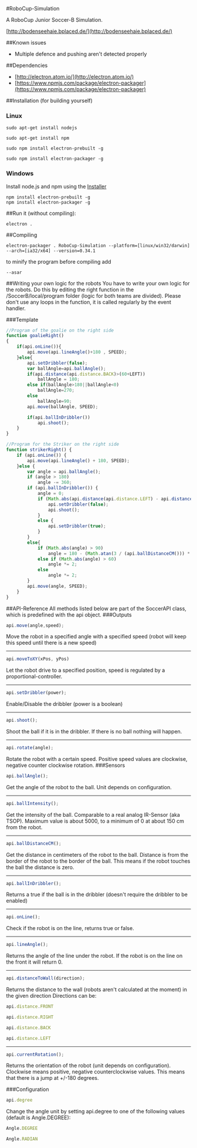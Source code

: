 #RoboCup-Simulation

A RoboCup Junior Soccer-B Simulation.

[http://bodenseehaie.bplaced.de/](http://bodenseehaie.bplaced.de/)

##Known issues
* Multiple defence and pushing aren't detected properly

##Dependencies
* [http://electron.atom.io/](http://electron.atom.io/)
* [https://www.npmjs.com/package/electron-packager](https://www.npmjs.com/package/electron-packager)

##Installation (for building yourself)
### Linux
```
sudo apt-get install nodejs

sudo apt-get install npm

sudo npm install electron-prebuilt -g

sudo npm install electron-packager -g

```

### Windows
Install node.js and npm using the [Installer](http://www.nodejs.org)
```
npm install electron-prebuilt -g
npm install electron-packager -g
```

##Run it (without compiling):
```
electron .
```

##Compiling
```
electron-packager . RoboCup-Simulation --platform=[linux/win32/darwin] --arch=[ia32/x64] --version=0.34.1
```
to minify the program before compiling add 
```
--asar
``` 


##Writing your own logic for the robots
You have to write your own logic for the robots. Do this by editing the right function in the /SoccerB/local/program
folder (logic for both teams are divided). Please don't use any loops in the function, it is called regularly by the 
event handler.

###Template
```javascript
//Program of the goalie on the right side
function goalieRight()
{
    if(api.onLine()){
        api.move(api.lineAngle()+180 , SPEED);
    }else{
        api.setDribbler(false);
        var ballAngle=api.ballAngle();
        if(api.distance(api.distance.BACK)>(60+LEFT))
            ballAngle = 180;
        else if(ballAngle>180||ballAngle<0)
            ballAngle=270;
        else
            ballAngle=90;
        api.move(ballAngle, SPEED);

        if(api.ballInDribbler())
            api.shoot();
    }
}

//Program for the Striker on the right side
function strikerRight() {
    if (api.onLine()) {
        api.move(api.lineAngle() + 180, SPEED);
    }else {
        var angle = api.ballAngle();
        if (angle > 180)
            angle -= 360;
        if (api.ballInDribbler()) {
            angle = 0;
            if (Math.abs(api.distance(api.distance.LEFT) - api.distance(api.distance.RIGHT)) < 60) {
                api.setDribbler(false);
                api.shoot();
            }
            else {
                api.setDribbler(true);
            }
        }
        else{
            if (Math.abs(angle) > 90)
                angle = 180 - (Math.atan(3 / (api.ballDistanceCM())) * 180 / Math.PI);
            else if (Math.abs(angle) > 60)
                angle *= 2;
            else
                angle *= 2;
        }
        api.move(angle, SPEED);
    }
}
```  

##API-Reference
All methods listed below are part of the SoccerAPI class, which is predefined with the api object.
###Outputs
```javascript
api.move(angle,speed);
```

Move the robot in a specified angle with a specified speed (robot will keep this speed until there is a new speed)

___

```javascript
api.moveToXY(xPos, yPos)
```  
Let the robot drive to a specified position, speed is regulated by a proportional-controller.

___

```javascript
api.setDribbler(power);
```  
Enable/Disable the dribbler (power is a boolean)

___

```javascript
api.shoot();
```  
Shoot the ball if it is in the dribbler. If there is no ball nothing will happen.

___

```javascript
api.rotate(angle);
```  
Rotate the robot with a certain speed. Positive speed values are clockwise, negative counter clockwise rotation.
###Sensors

```javascript
api.ballAngle();
```  
Get the angle of the robot to the ball. Unit depends on configuration.

___

```javascript
api.ballIntensity();
```  
Get the intensity of the ball. Comparable to a real analog IR-Sensor (aka TSOP). Maximum value is about 5000, to a minimum of 0 at about 150 cm from the robot.

___

```javascript
api.ballDistanceCM();
```  
Get the distance in centimeters of the robot to the ball. Distance is from the border of the robot to the border of the ball. This means if the robot touches the ball the distance is zero.

___ 

```javascript
api.ballInDribbler();
```  
Returns a true if the ball is in the dribbler (doesn't require the dribbler to be enabled)

___

```javascript
api.onLine();
```  
Check if the robot is on the line, returns true or false.

___

```javascript
api.lineAngle();
```  
Returns the angle of the line under the robot. If the robot is on the line on the front it will return 0.

___

```javascript
api.distanceToWall(direction);
```  
Returns the distance to the wall (robots aren't calculated at the moment) in the given direction Directions can be:   
```javascript
api.distance.FRONT
```  
```javascript
api.distance.RIGHT
```  
```javascript
api.distance.BACK
```  
```javascript
api.distance.LEFT
```  

___

```javascript
api.currentRotation();
```  
Returns the orientation of the robot (unit depends on configuration). Clockwise means positive, negative counterclockwise values. This means that there is a jump at +/-180 degrees.

###Configuration
```javascript
api.degree
``` 
Change the angle unit by setting api.degree to one of the following values (default is Angle.DEGREE):   
```javascript
Angle.DEGREE
```   
```javascript
Angle.RADIAN
``` 
